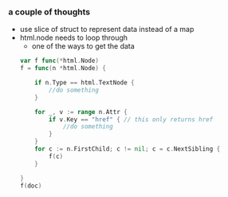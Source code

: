 ### a couple of thoughts

- use slice of struct to represent data instead of a map
- html.node needs to loop through
    - one of the ways to get the data
    ```go
	var f func(*html.Node)
	f = func(n *html.Node) {

		if n.Type == html.TextNode {
            //do something
		}

		for _, v := range n.Attr {
			if v.Key == "href" { // this only returns href
				//do something
			}
		}
		for c := n.FirstChild; c != nil; c = c.NextSibling {
			f(c)
		}

	}
	f(doc)
    ```
